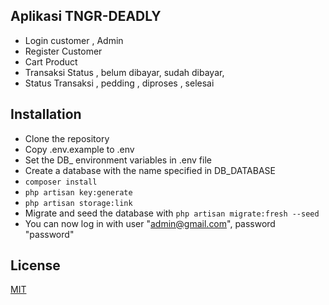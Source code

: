 ## Aplikasi TNGR-DEADLY

-   Login customer , Admin
-   Register Customer
-   Cart Product
-   Transaksi Status , belum dibayar, sudah dibayar,
-   Status Transaksi , pedding , diproses , selesai

## Installation

-   Clone the repository
-   Copy .env.example to .env
-   Set the DB\_ environment variables in .env file
-   Create a database with the name specified in DB_DATABASE
-   `composer install`
-   `php artisan key:generate`
-   `php artisan storage:link`
-   Migrate and seed the database with `php artisan migrate:fresh --seed`
-   You can now log in with user "admin@gmail.com", password "password"

## License

[MIT](https://choosealicense.com/licenses/mit/)

